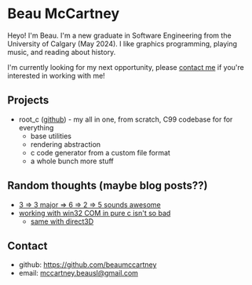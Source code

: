 # Beau McCartney

Heyo! I'm Beau. I'm a new graduate in Software Engineering from the University
of Calgary (May 2024). I like graphics programming, playing music, and reading
about history.

I'm currently looking for my next opportunity, please [contact
me](#contact-info) if you're interested in working with me!

## Projects

- root_c ([github](https://github.com/beaumccartney/root_c)) - my all in one, from scratch, C99 codebase for for everything
    - base utilities
    - rendering abstraction
    - c code generator from a custom file format
    - a whole bunch more stuff

## Random thoughts (maybe blog posts??)

- [3 => 3 major => 6 => 2 => 5 sounds awesome](https://youtu.be/9xA1rSu3qwE?si=guriIWYQWgoOId3p&t=43)
- [working with win32 COM in pure c isn't so bad](https://github.com/beaumccartney/root_c/blob/036174bebc623040def0976ccd79daebd306b25c/layers/os/core/windows/os_core_windows.h#L52-L54)
    - [same with direct3D](https://github.com/beaumccartney/root_c/blob/036174bebc623040def0976ccd79daebd306b25c/layers/render/d3d11/render_d3d11.h#L151-L163)

## <span id="contact-info">Contact</span>

- github: <a href="https://github.com/beaumccartney" target="_blank">https://github.com/beaumccartney</a>
- email: <a href="mailto:mccartney.beausl@gmail.com" >mccartney.beausl@gmail.com</a>
